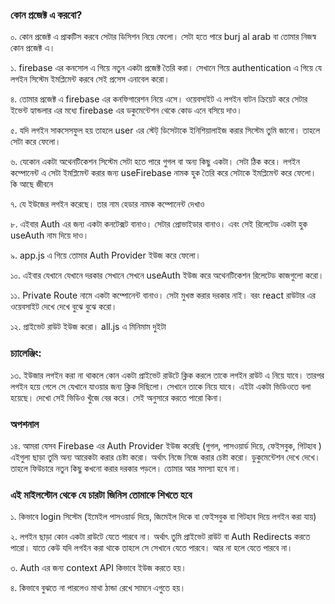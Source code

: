 ### কোন প্রজেক্ট এ করবো?

০. কোন প্রজেক্ট এ প্রাকটিস করবে সেটার ডিসিশন নিয়ে ফেলো। সেটা হতে পারে burj al arab বা তোমার নিজস্ব কোন প্রজেক্ট এ।

১. firebase এর কনসোল এ গিয়ে নতুন একটা প্রজেক্ট তৈরি করা। সেখানে গিয়ে authentication এ গিয়ে যে লগইন সিস্টেম ইমপ্লিমেন্ট করবে সেই প্রসেস এনাবেল করো।

৪. তোমার প্রজেক্ট এ firebase এর কনফিগারেশন নিয়ে এসে। ওয়েবসাইট এ লগইন বাটন ক্রিয়েট করে সেটার ইভেন্ট হ্যান্ডলার এর মধ্যে firebase এর ডকুমেন্টেশন থেকে কোড এনে বসিয়ে দাও।

৫. যদি লগইন সাকসেসফুল হয় তাহলে user এর স্টেট্ ডিসেটাকে ইনিশিয়ালাইজ করার সিস্টেম তুমি জানো। তাহলে সেটা করে ফেলো।

৬. যেকোন একটা অথেনটিকেশন সিস্টেম সেটা হতে পারে গুগল বা অন্য কিছু একটা। সেটা ঠিক করে। লগইন কম্পোনেন্ট এ সেটা ইমপ্লিমেন্ট করার জন্য useFirebase নামক হুক তৈরি করে সেটাকে ইমপ্লিমেন্ট করে ফেলো। কি আছে জীবনে

৭. যে ইউজের লগইন করেছে। তার নাম হেডার নামক কম্পোনেন্ট দেখাও

৮. এইবার Auth এর জন্য একটা কনটেক্সট বানাও। সেটার প্রোভাইডার বানাও। এবং সেই রিলেটেড একটা হুক useAuth নাম দিয়ে দাও।

৯. app.js এ গিয়ে তোমার Auth Provider ইউজ করে ফেলো।

১০. এইবার যেখানে যেখানে দরকার সেখানে সেখনে useAuth ইউজ করে অথেনটিকেশন রিলেটেড কাজগুলো করো।

১১. Private Route নামে একটা কম্পোনেন্ট বানাও। সেটা মুখস্ত করার দরকার নাই। বরং react রাউটার এর ওয়েবসাইট দেখে দেখে বুঝে বুঝে করো।

১২. প্রাইভেট রাউট ইউজ করো। all.js এ মিনিমাম দুইটা

### চ্যালেঞ্জিং:

১৩. ইউজার লগইন করা না থাকলে কোন একটা প্রাইভেট রাউটে ক্লিক করলে তাকে লগইন রাউট এ নিয়ে যাবে। তারপর লগইন হয়ে গেলে সে যেখানে যাওয়ার জন্য ক্লিক দিছিলো। সেখানে তাকে নিয়ে যাবে। এইটা একটা ভিডিওতে বলা হয়েছে। দেখো সেই ভিডিও খুঁজে বের করে। সেই অনুসারে করতে পারো কিনা।

### অপশনাল

১৪. আমরা যেসব Firebase এর Auth Provider ইউজ করেছি (গুগল, পাসওয়ার্ড দিয়ে, ফেইসবুক, গিটহাব ) এইগুলা ছাড়া তুমি অন্য আরেকটা করার চেষ্টা করো। অর্থাৎ নিজে নিজে করার চেষ্টা করো। ডুকুমেন্টেশন দেখে দেখে। তাহলে ফিউচারে নতুন কিছু কখনো করার দরকার পড়লে। তোমার আর সমস্যা হবে না।

### এই মাইলস্টোন থেকে যে চারটা জিনিস তোমাকে শিখতে হবে

১. কিভাবে login সিস্টেম (ইমেইল পাসওয়ার্ড দিয়ে, জিমেইল দিকে বা ফেইসবুক বা গিটহাব দিয়ে লগইন করা যায়)

২. লগইন ছাড়া কোন একটা রাউটে যেতে পারবে না। অর্থাৎ তুমি প্রাইভেট রাউট বা Auth Redirects করতে পারো। যাতে কেউ যদি লগইন করা থাকে তাহলে সে সেখানে যেতে পারবে। আর না হলে যেতে পারবে না।

৩. Auth এর জন্য context API কিভাবে ইউজ করতে হয়।

৪. কিভাবে বুঝতে না পারলেও মাথা ঠান্ডা রেখে সামনে এগুতে হয়।
